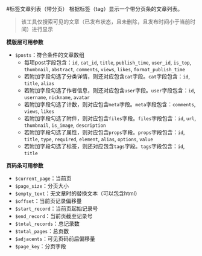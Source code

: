 #标签文章列表（带分页）
根据标签（tag）显示一个带分页条的文章列表。
> 该工具仅搜索可见的文章（已发布状态，且未删除，且发布时间小于当前时间）进行显示

**模版层可用参数**

- `$posts`：符合条件的文章数组
  * 每项post字段包含：`id`, `cat_id`, `title`, `publish_time`, `user_id`, `is_top`, `thumbnail`, `abstract`, `comments`, `views`, `likes`, `format_publish_time`
  * 若附加字段勾选了分类详情，则还对应包含`cat`字段。`cat`字段包含：`id`, `title`, `alias`
  * 若附加字段勾选了作者信息，则还对应包含`user`字段。`user`字段包含：`id`, `username`, `nickname`, `avatar`
  * 若附加字段勾选了计数，则对应包含`meta`字段。`meta`字段包含：`comments`, `views`, `likes`
  * 若附加字段勾选了附件，则对应包含`files`字段。`files`字段包含：`id`, `url`, `thumbnail`, `is_image`, `description`
  * 若附加字段勾选了属性，则对应包含`props`字段。`props`字段包含：`id`, `title`, `type`, `required`, `element`, `alias`, `options`, `value`
  * 若附加字段勾选了标签，则还对应包含`tags`字段。`tags`字段包含：`id`, `title`

**页码条可用参数**

- `$current_page`：当前页
- `$page_size`：分页大小
- `$empty_text`：无文章时的替换文本（可以包含html）
- `$offset`：当前页记录偏移量
- `$start_record`：当前页起始记录号
- `$end_record`：当前页截至记录号
- `$total_records`：总记录数
- `$total_pages`：总页数
- `$adjacents`：可见页码前后偏移量
- `$page_key`：分页字段